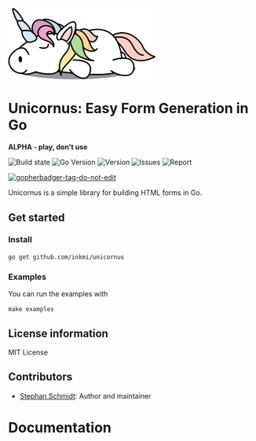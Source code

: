 <img src="https://raw.githubusercontent.com/inkmi/unicornus/master/UnicornusLogo.png" width="300">

# Unicornus: Easy Form Generation in Go

**ALPHA - play, don't use**

![Build state](https://github.com/inkmi/unicornus/actions/workflows/test.yml/badge.svg)  ![Go Version](https://img.shields.io/github/go-mod/go-version/inkmi/unicornus) ![Version](https://img.shields.io/github/v/tag/inkmi/unicornus?include_prereleases)  ![Issues](https://img.shields.io/github/issues/inkmi/unicornus) ![Report](https://goreportcard.com/badge/github.com/inkmi/unicornus)

<a href='https://github.com/jpoles1/gopherbadger' target='_blank'>![gopherbadger-tag-do-not-edit](https://img.shields.io/badge/Go%20Coverage-87%25-brightgreen.svg?longCache=true&style=flat)</a>

Unicornus is a simple library for building HTML forms in Go.

## Get started

### Install

```shell
go get github.com/inkmi/unicornus
```

### Examples

You can run the examples with

```
make examples
```

## License information

MIT License

## Contributors

- [Stephan Schmidt](https://github.com/StephanSchmidt): Author and maintainer

# Documentation